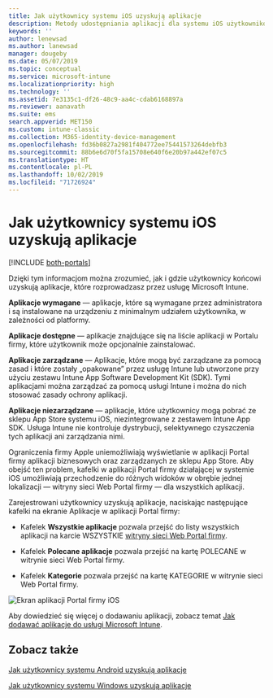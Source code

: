 ```yaml
---
title: Jak użytkownicy systemu iOS uzyskują aplikacje
description: Metody udostępniania aplikacji dla systemu iOS użytkownikom końcowym
keywords: ''
author: lenewsad
ms.author: lanewsad
manager: dougeby
ms.date: 05/07/2019
ms.topic: conceptual
ms.service: microsoft-intune
ms.localizationpriority: high
ms.technology: ''
ms.assetid: 7e3135c1-df26-48c9-aa4c-cdab6168897a
ms.reviewer: aanavath
ms.suite: ems
search.appverid: MET150
ms.custom: intune-classic
ms.collection: M365-identity-device-management
ms.openlocfilehash: fd36b0827a2981f404772ee75441573264debfb3
ms.sourcegitcommit: 88b6e6d70f5fa15708e640f6e20b97a442ef07c5
ms.translationtype: HT
ms.contentlocale: pl-PL
ms.lasthandoff: 10/02/2019
ms.locfileid: "71726924"
---
```

# <a name="how-your-ios-users-get-their-apps"></a>Jak użytkownicy systemu iOS uzyskują aplikacje

[!INCLUDE [both-portals](../../intune-classic/includes/note-for-both-portals.md)]

Dzięki tym informacjom można zrozumieć, jak i gdzie użytkownicy końcowi uzyskują aplikacje, które rozprowadzasz przez usługę Microsoft Intune.

**Aplikacje wymagane** — aplikacje, które są wymagane przez administratora i są instalowane na urządzeniu z minimalnym udziałem użytkownika, w zależności od platformy.

**Aplikacje dostępne** — aplikacje znajdujące się na liście aplikacji w Portalu firmy, które użytkownik może opcjonalnie zainstalować.

**Aplikacje zarządzane** — Aplikacje, które mogą być zarządzane za pomocą zasad i które zostały „opakowane” przez usługę Intune lub utworzone przy użyciu zestawu Intune App Software Development Kit (SDK). Tymi aplikacjami można zarządzać za pomocą usługi Intune i można do nich stosować zasady ochrony aplikacji.

**Aplikacje niezarządzane** — aplikacje, które użytkownicy mogą pobrać ze sklepu App Store systemu iOS, niezintegrowane z zestawem Intune App SDK. Usługa Intune nie kontroluje dystrybucji, selektywnego czyszczenia tych aplikacji ani zarządzania nimi.  

Ograniczenia firmy Apple uniemożliwiają wyświetlanie w aplikacji Portal firmy aplikacji biznesowych oraz zarządzanych ze sklepu App Store. Aby obejść ten problem, kafelki w aplikacji Portal firmy działającej w systemie iOS umożliwiają przechodzenie do różnych widoków w obrębie jednej lokalizacji — witryny sieci Web Portal firmy — dla wszystkich aplikacji.

Zarejestrowani użytkownicy uzyskują aplikacje, naciskając następujące kafelki na ekranie Aplikacje w aplikacji Portal firmy:

- Kafelek **Wszystkie aplikacje** pozwala przejść do listy wszystkich aplikacji na karcie WSZYSTKIE [witryny sieci Web Portal firmy](https://portal.manage.microsoft.com).

- Kafelek **Polecane aplikacje** pozwala przejść na kartę POLECANE w witrynie sieci Web Portal firmy.

- Kafelek **Kategorie** pozwala przejść na kartę KATEGORIE w witrynie sieci Web Portal firmy.


![Ekran aplikacji Portal firmy iOS](./media/end-user-apps-ios/ios-cp-app-main-apps-screen.png)

Aby dowiedzieć się więcej o dodawaniu aplikacji, zobacz temat [Jak dodawać aplikacje do usługi Microsoft Intune](../apps/apps-add.md).

## <a name="see-also"></a>Zobacz także
[Jak użytkownicy systemu Android uzyskują aplikacje](end-user-apps-android.md)

[Jak użytkownicy systemu Windows uzyskują aplikacje](end-user-apps-windows.md)
